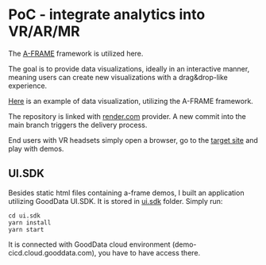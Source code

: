 # PoC - integrate analytics into VR/AR/MR

The [A-FRAME](https://aframe.io/) framework is utilized here.

The goal is to provide data visualizations, ideally in an interactive manner, meaning users can create new visualizations with a drag&drop-like experience.

[Here](https://www.youtube.com/watch?v=tpbDEQ6SNek&ab_channel=LarsJuhlJensen) is an example of data visualization, utilizing the A-FRAME framework.

The repository is linked with [render.com](render.com) provider. A new commit into the main branch triggers the delivery process.

End users with VR headsets simply open a browser, go to the [target site](https://analytics-vr.onrender.com/) and play with demos.

## UI.SDK

Besides static html files containing a-frame demos, I built an application utilizing GoodData UI.SDK.
It is stored in [ui.sdk](ui.sdk) folder.
Simply run:
```shell
cd ui.sdk
yarn install
yarn start
```
It is connected with GoodData cloud environment (demo-cicd.cloud.gooddata.com), you have to have access there.
